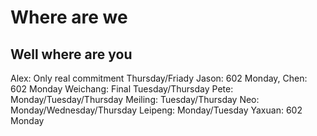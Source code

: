 # Where are we
## Well where are you

Alex: Only real commitment Thursday/Friady
Jason: 602 Monday,
Chen: 602 Monday
Weichang: Final Tuesday/Thursday
Pete: Monday/Tuesday/Thursday
Meiling: Tuesday/Thursday
Neo: Monday/Wednesday/Thursday
Leipeng: Monday/Tuesday
Yaxuan: 602 Monday
